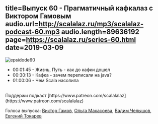 title=Выпуск 60 - Прагматичный кафкалаз c Виктором Гамовым
audio.url=http://scalalaz.ru/mp3/scalalaz-podcast-60.mp3
audio.length=89636192
page=https://scalalaz.ru/series-60.html
date=2019-03-09
----

![epsidode60](img/episode60.jpg)

* 00:01:45 - Жизнь, Путь - как до кафки дошел
* 00:30:13 - Кафка - зачем переписали на java?
* 01:00:06 - Чем Scala насолила

<br/>
Поддержи подкаст [https://www.patreon.com/scalalalaz](https://www.patreon.com/scalalalaz)
<br/>

Голоса выпуска:
[Виктор Гамов](https://twitter.com/gamussa),
[Ольга Махасоева](https://twitter.com/oli_kitty),
[Вадим Челышов](http://github.com/dos65),
[Евгений Токарев](https://twitter.com/strobegen)

